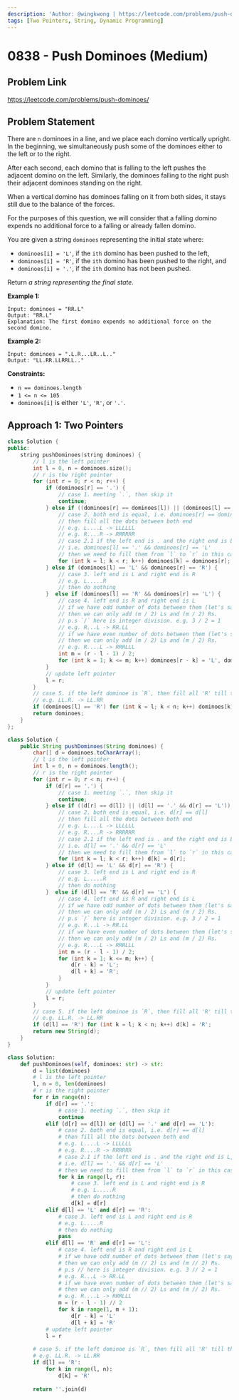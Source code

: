 ```yaml
---
description: 'Author: @wingkwong | https://leetcode.com/problems/push-dominoes/'
tags: [Two Pointers, String, Dynamic Programming]
---
```


# 0838 - Push Dominoes (Medium) 

## Problem Link

https://leetcode.com/problems/push-dominoes/

## Problem Statement

There are `n` dominoes in a line, and we place each domino vertically upright. In the beginning, we simultaneously push some of the dominoes either to the left or to the right.

After each second, each domino that is falling to the left pushes the adjacent domino on the left. Similarly, the dominoes falling to the right push their adjacent dominoes standing on the right.

When a vertical domino has dominoes falling on it from both sides, it stays still due to the balance of the forces.

For the purposes of this question, we will consider that a falling domino expends no additional force to a falling or already fallen domino.

You are given a string `dominoes` representing the initial state where:

- `dominoes[i] = 'L'`, if the `ith` domino has been pushed to the left,
- `dominoes[i] = 'R'`, if the `ith` domino has been pushed to the right, and
- `dominoes[i] = '.'`, if the `ith` domino has not been pushed.

Return *a string representing the final state*.

**Example 1:**

```
Input: dominoes = "RR.L"
Output: "RR.L"
Explanation: The first domino expends no additional force on the second domino.
```

**Example 2:**

```
Input: dominoes = ".L.R...LR..L.."
Output: "LL.RR.LLRRLL.."
```

**Constraints:**

- `n == dominoes.length`
- `1 <= n <= 105`
- `dominoes[i]` is either `'L'`, `'R'`, or `'.'`.

## Approach 1: Two Pointers

<Tabs>
<TabItem value="cpp" label="C++">
<SolutionAuthor name="@wingkwong"/>

```cpp
class Solution {
public:
    string pushDominoes(string dominoes) {
        // l is the left pointer
        int l = 0, n = dominoes.size();
        // r is the right pointer
        for (int r = 0; r < n; r++) {
            if (dominoes[r] == '.') {
                // case 1. meeting `.`, then skip it
                continue;
            } else if ((dominoes[r] == dominoes[l]) || (dominoes[l] == '.' && dominoes[r] == 'L')) {
                // case 2. both end is equal, i.e. dominoes[r] == dominoes[l]
                // then fill all the dots between both end 
                // e.g. L....L -> LLLLLL
                // e.g. R....R -> RRRRRR
                // case 2.1 if the left end is . and the right end is L, 
                // i.e. dominoes[l] == '.' && dominoes[r] == 'L'
                // then we need to fill them from `l` to `r` in this case
                for (int k = l; k < r; k++) dominoes[k] = dominoes[r];
            } else if (dominoes[l] == 'L' && dominoes[r] == 'R') {
                // case 3. left end is L and right end is R
                // e.g. L.....R
                // then do nothing
            }  else if (dominoes[l] == 'R' && dominoes[r] == 'L') {
                // case 4. left end is R and right end is L
                // if we have odd number of dots between them (let's say m dots), 
                // then we can only add (m / 2) Ls and (m / 2) Rs. 
                // p.s `/` here is integer division. e.g. 3 / 2 = 1
                // e.g. R...L -> RR.LL 
                // if we have even number of dots between them (let's say m dots), 
                // then we can only add (m / 2) Ls and (m / 2) Rs. 
                // e.g. R....L -> RRRLLL
                int m = (r - l - 1) / 2;
                for (int k = 1; k <= m; k++) dominoes[r - k] = 'L', dominoes[l + k] = 'R';
            }
            // update left pointer
            l = r;
        }
        // case 5. if the left dominoe is `R`, then fill all 'R' till the end
        // e.g. LL.R. -> LL.RR
        if (dominoes[l] == 'R') for (int k = l; k < n; k++) dominoes[k] = 'R';
        return dominoes;
    }
};
```

</TabItem>

<TabItem value="java" label="Java">
<SolutionAuthor name="@wingkwong"/>

```java
class Solution {
    public String pushDominoes(String dominoes) {
        char[] d = dominoes.toCharArray();
        // l is the left pointer
        int l = 0, n = dominoes.length();
        // r is the right pointer
        for (int r = 0; r < n; r++) {
            if (d[r] == '.') {
                // case 1. meeting `.`, then skip it
                continue;
            } else if ((d[r] == d[l]) || (d[l] == '.' && d[r] == 'L')) {
                // case 2. both end is equal, i.e. d[r] == d[l]
                // then fill all the dots between both end 
                // e.g. L....L -> LLLLLL
                // e.g. R....R -> RRRRRR
                // case 2.1 if the left end is . and the right end is L, 
                // i.e. d[l] == '.' && d[r] == 'L'
                // then we need to fill them from `l` to `r` in this case
                for (int k = l; k < r; k++) d[k] = d[r];
            } else if (d[l] == 'L' && d[r] == 'R') {
                // case 3. left end is L and right end is R
                // e.g. L.....R
                // then do nothing
            }  else if (d[l] == 'R' && d[r] == 'L') {
                // case 4. left end is R and right end is L
                // if we have odd number of dots between them (let's say m dots), 
                // then we can only add (m / 2) Ls and (m / 2) Rs. 
                // p.s `/` here is integer division. e.g. 3 / 2 = 1
                // e.g. R...L -> RR.LL 
                // if we have even number of dots between them (let's say m dots), 
                // then we can only add (m / 2) Ls and (m / 2) Rs. 
                // e.g. R....L -> RRRLLL
                int m = (r - l - 1) / 2;
                for (int k = 1; k <= m; k++) {
                    d[r - k] = 'L';
                    d[l + k] = 'R';
                }
            }
            // update left pointer
            l = r;
        }
        // case 5. if the left dominoe is `R`, then fill all 'R' till the end
        // e.g. LL.R. -> LL.RR
        if (d[l] == 'R') for (int k = l; k < n; k++) d[k] = 'R';
        return new String(d);
    }
}
```

</TabItem>

<TabItem value="py" label="Python">
<SolutionAuthor name="@wingkwong"/>

```py
class Solution:
    def pushDominoes(self, dominoes: str) -> str:
        d = list(dominoes)
        # l is the left pointer
        l, n = 0, len(dominoes)
        # r is the right pointer
        for r in range(n):
            if d[r] == '.':
                # case 1. meeting `.`, then skip it
                continue
            elif (d[r] == d[l]) or (d[l] == '.' and d[r] == 'L'):
                # case 2. both end is equal, i.e. d[r] == d[l]
                # then fill all the dots between both end 
                # e.g. L....L -> LLLLLL
                # e.g. R....R -> RRRRRR
                # case 2.1 if the left end is . and the right end is L, 
                # i.e. d[l] == '.' && d[r] == 'L'
                # then we need to fill them from `l` to `r` in this case
                for k in range(l, r):
                    # case 3. left end is L and right end is R
                    # e.g. L.....R
                    # then do nothing
                    d[k] = d[r]
            elif d[l] == 'L' and d[r] == 'R':
                # case 3. left end is L and right end is R
                # e.g. L.....R
                # then do nothing
                pass
            elif d[l] == 'R' and d[r] == 'L':
                # case 4. left end is R and right end is L
                # if we have odd number of dots between them (let's say m dots), 
                # then we can only add (m // 2) Ls and (m // 2) Rs. 
                # p.s // here is integer division. e.g. 3 // 2 = 1
                # e.g. R...L -> RR.LL 
                # if we have even number of dots between them (let's say m dots), 
                # then we can only add (m // 2) Ls and (m // 2) Rs. 
                # e.g. R....L -> RRRLLL
                m = (r - l - 1) // 2
                for k in range(1, m + 1):
                    d[r - k] = 'L'
                    d[l + k] = 'R'
            # update left pointer
            l = r
        
        # case 5. if the left dominoe is `R`, then fill all 'R' till the end
        # e.g. LL.R. -> LL.RR
        if d[l] == 'R':
            for k in range(l, n):
                d[k] = 'R'
                
        return ''.join(d)
```

</TabItem>
</Tabs>